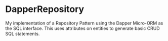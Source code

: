 # DapperRepository
My implementation of a Repository Pattern using the Dapper Micro-ORM as the SQL interface.  This uses attributes on entities to generate basic CRUD SQL statements.
